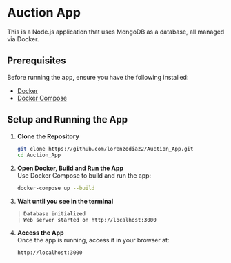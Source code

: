 # Auction App

This is a Node.js application that uses MongoDB as a database, all managed via Docker.

## Prerequisites

Before running the app, ensure you have the following installed:
- [Docker](https://www.docker.com/)
- [Docker Compose](https://docs.docker.com/compose/)

## Setup and Running the App

1. **Clone the Repository**
   ```bash
   git clone https://github.com/lorenzodiaz2/Auction_App.git
   cd Auction_App
2. **Open Docker, Build and Run the App**  
   Use Docker Compose to build and run the app:  
   ```bash
   docker-compose up --build
3. **Wait until you see in the terminal**
   ```plaintext
   | Database initialized
   | Web server started on http://localhost:3000
4. **Access the App**  
   Once the app is running, access it in your browser at:  
   ```plaintext
   http://localhost:3000